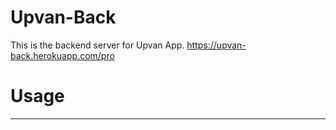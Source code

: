 # Upvan-Back
This is the backend server for Upvan App.
https://upvan-back.herokuapp.com/pro


<h1>Usage</h1>
<hr>